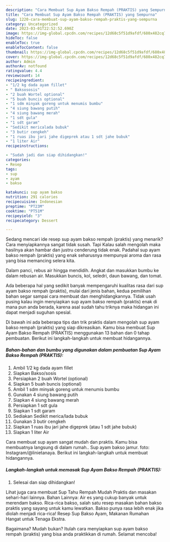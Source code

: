 ```yaml
---
description: "Cara Membuat Sup Ayam Bakso Rempah (PRAKTIS) yang Sempurna"
title: "Cara Membuat Sup Ayam Bakso Rempah (PRAKTIS) yang Sempurna"
slug: 1220-cara-membuat-sup-ayam-bakso-rempah-praktis-yang-sempurna
category: Uncategorized
date: 2023-03-01T22:52:52.690Z
image: https://img-global.cpcdn.com/recipes/12d68c5f51d9afdf/680x482cq70/sup-ayam-bakso-rempah-praktis-foto-resep-utama.jpg
hideToc: false
enableToc: true
enableTocContent: false
thumbnail: https://img-global.cpcdn.com/recipes/12d68c5f51d9afdf/680x482cq70/sup-ayam-bakso-rempah-praktis-foto-resep-utama.jpg
cover: https://img-global.cpcdn.com/recipes/12d68c5f51d9afdf/680x482cq70/sup-ayam-bakso-rempah-praktis-foto-resep-utama.jpg
author: Admin
authorAv: notfound
ratingvalue: 4.4
reviewcount: 14
recipeingredient:
- "1/2 kg dada ayam fillet"
- " Baksososis"
- "2 buah Wortel optional"
- "5 buah buncis optional"
- "1 sdm minyak goreng untuk menumis bumbu"
- "4 siung bawang putih"
- "4 siung bawang merah"
- "1 sdt gula"
- "1 sdt garam"
- "Sedikit mericalada bubuk"
- "3 butir cengkeh"
- "1 ruas ibu jari jahe digeprek atau 1 sdt jahe bubuk"
- "1 liter Air"
recipeinstructions:

- "Sudah jadi dan siap dihidangkan!"
categories:
- Resep
tags:
- sup
- ayam
- bakso

katakunci: sup ayam bakso 
nutrition: 291 calories
recipecuisine: Indonesian
preptime: "PT23M"
cooktime: "PT51M"
recipeyield: "3"
recipecategory: Dessert

---
```



Sedang mencari ide resep sup ayam bakso rempah (praktis) yang menarik? Cara menyiapkannya sangat tidak susah. Tapi Kalau salah mengolah maka hasilnya akan hambar dan justru cenderung tidak enak. Padahal sup ayam bakso rempah (praktis) yang enak seharusnya mempunyai aroma dan rasa yang bisa memancing selera kita.


Dalam panci, rebus air hingga mendidih. Angkat dan masukkan bumbu ke dalam rebusan air. Masukkan buncis, kol, seledri, daun bawang, dan tomat.

Ada beberapa hal yang sedikit banyak mempengaruhi kualitas rasa dari sup ayam bakso rempah (praktis), mulai dari jenis bahan, kedua pemilihan bahan segar sampai cara membuat dan menghidangkannya. Tidak usah pusing kalau ingin menyiapkan sup ayam bakso rempah (praktis) enak di mana pun anda berada, karena asal sudah tahu triknya maka hidangan ini dapat menjadi suguhan spesial.


Di bawah ini ada beberapa tips dan trik praktis dalam mengolah sup ayam bakso rempah (praktis) yang siap dikreasikan. Kamu bisa membuat Sup Ayam Bakso Rempah (PRAKTIS) menggunakan 13 bahan dan 0 tahap pembuatan. Berikut ini langkah-langkah untuk membuat hidangannya.

<!--inarticleads1-->

##### Bahan-bahan dan bumbu yang digunakan dalam pembuatan Sup Ayam Bakso Rempah (PRAKTIS):

1. Ambil 1/2 kg dada ayam fillet
1. Siapkan  Bakso/sosis
1. Persiapkan 2 buah Wortel (optional)
1. Siapkan 5 buah buncis (optional)
1. Ambil 1 sdm minyak goreng untuk menumis bumbu
1. Gunakan 4 siung bawang putih
1. Siapkan 4 siung bawang merah
1. Persiapkan 1 sdt gula
1. Siapkan 1 sdt garam
1. Sediakan Sedikit merica/lada bubuk
1. Gunakan 3 butir cengkeh
1. Siapkan 1 ruas ibu jari jahe digeprek (atau 1 sdt jahe bubuk)
1. Siapkan 1 liter Air


Cara membuat sup ayam sangat mudah dan praktis. Kamu bisa membuatnya langsung di dalam rumah.. Sup ayam bakso jamur. foto: Instagram/@linietanaya. Berikut ini langkah-langkah untuk membuat hidangannya. 

<!--inarticleads2-->

##### Langkah-langkah untuk memasak Sup Ayam Bakso Rempah (PRAKTIS):


1. Selesai dan siap dihidangkan!

Lihat juga cara membuat Sup Tahu Rempah Mudah Praktis dan masakan sehari-hari lainnya. Bahan Lainnya: Air es yang cukup banyak untuk merendam bakso. Rica-rica bakso, salah satu resep masakan bahan bakso praktis yang sayang untuk kamu lewatkan. Bakso punya rasa lebih enak jika diolah menjadi rica-rica! Resep Sup Bakso Ayam, Makanan Rumahan Hangat untuk Tenaga Ekstra. 

Bagaimana? Mudah bukan? Itulah cara menyiapkan sup ayam bakso rempah (praktis) yang bisa anda praktikkan di rumah. Selamat mencoba!
